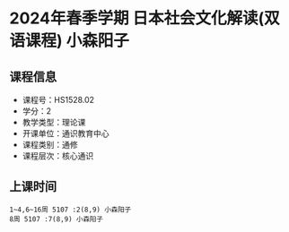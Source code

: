 # 2024年春季学期 日本社会文化解读(双语课程) 小森阳子






## 课程信息

- 课程号：HS1528.02
- 学分：2
- 教学类型：理论课
- 开课单位：通识教育中心
- 课程类别：通修
- 课程层次：核心通识

## 上课时间

```
1~4,6~16周 5107 :2(8,9) 小森阳子
8周 5107 :7(8,9) 小森阳子
```

